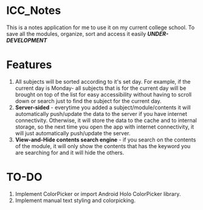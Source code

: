 # ICC_Notes
This is a notes application for me to use it on my current college school. To save all the modules, organize, sort and access it easily
__*UNDER-DEVELOPMENT*__

# Features
1. All subjects will be sorted according to it's set day. For example, if the current day is Monday- all subjects that is for the current day will be brought on top of the list for easy accessibility without having to scroll down or search just to find the subject for the current day.
2. **Server-sided** - everytime you added a subject/module/contents it will automatically push/update the data to the server if you have internet connectivity. Otherwise, it will store the data to the cache and to internal storage, so the next time you open the app with internet connectivity, it will just automatically push/update the server.
3. **View-and-Hide contents search engine** - if you search on the contents of the module, it will only show the contents that has the keyword you are searching for and it will hide the others.

# TO-DO
1. Implement ColorPicker or import Android Holo ColorPicker library.
2. Implement manual text styling and colorpicking.
